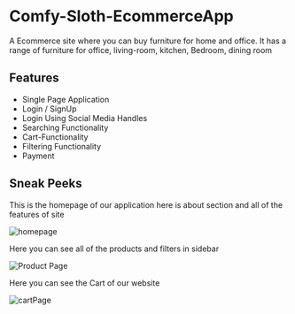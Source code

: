# Comfy-Sloth-EcommerceApp

A Ecommerce site where you can buy furniture for home and office.
It has a range of furniture for office, living-room, kitchen, Bedroom, dining room


## Features
- Single Page Application
- Login / SignUp
- Login Using Social Media Handles
- Searching Functionality
- Cart-Functionality
- Filtering Functionality
- Payment


## Sneak Peeks

This is the homepage of our application here is about section and all of the features of site

![homepage](https://i.ibb.co/WfyZqNf/Screenshot-483.png)


Here you can see all of the products and filters in sidebar 

![Product Page](https://i.ibb.co/FDQ34dp/Screenshot-484.png)

Here you can see the Cart of our website

![cartPage](https://i.ibb.co/GTHHVdS/Screenshot-485.png)

